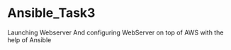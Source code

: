 # Ansible_Task3
Launching Webserver And configuring WebServer on top of AWS with the help of Ansible
